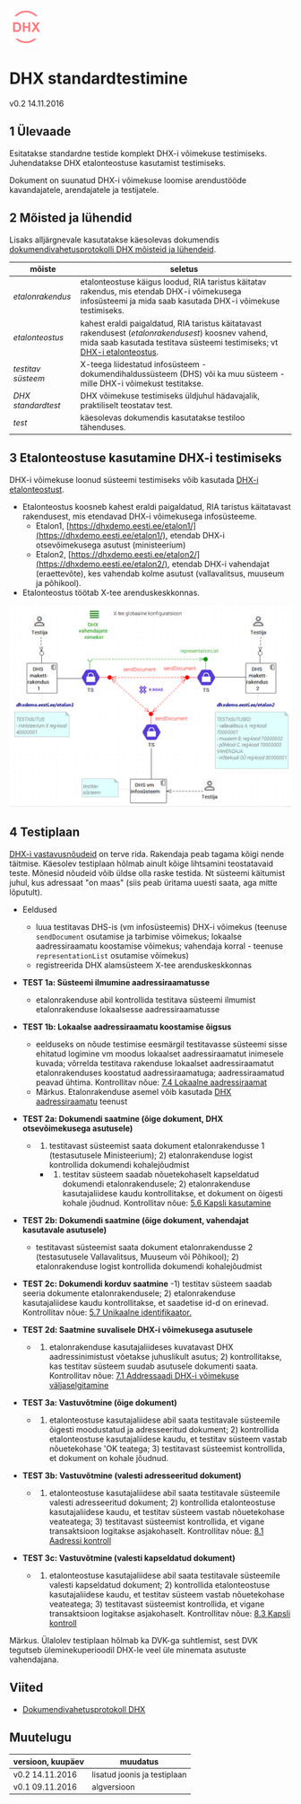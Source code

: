 ![](DHX.PNG)

# DHX standardtestimine

v0.2 14.11.2016

## 1 Ülevaade

Esitatakse standardne testide komplekt DHX-i võimekuse testimiseks. Juhendatakse DHX etalonteostuse kasutamist testimiseks.

Dokument on suunatud DHX-i võimekuse loomise arendustööde kavandajatele, arendajatele ja testijatele.

## 2 Mõisted ja lühendid

Lisaks alljärgnevale kasutatakse käesolevas dokumendis [dokumendivahetusprotokolli DHX mõisteid ja lühendeid](https://e-gov.github.io/DHX/#3-m%C3%B5isted-ja-l%C3%BChendid).

| mõiste | seletus |
|--------|---------|
| _etalonrakendus_ | etalonteostuse käigus loodud, RIA taristus käitatav rakendus, mis etendab DHX-i võimekusega infosüsteemi ja mida saab kasutada DHX-i võimekuse testimiseks. |
| _etalonteostus_ | kahest eraldi paigaldatud, RIA taristus käitatavast rakendusest (_etalonrakendusest_) koosnev vahend, mida saab kasutada testitava süsteemi testimiseks; vt [DHX-i etalonteostus](https://github.com/e-gov/DHX-etalon). |
| _testitav süsteem_ | X-teega liidestatud infosüsteem - dokumendihaldussüsteem (DHS) või ka muu süsteem - mille DHX-i võimekust testitakse. |
| _DHX standardtest_ | DHX võimekuse testimiseks üldjuhul hädavajalik, praktiliselt teostatav test. | 
| _test_ | käesolevas dokumendis kasutatakse testiloo tähenduses. |

## 3 Etalonteostuse kasutamine DHX-i testimiseks

DHX-i võimekuse loonud süsteemi testimiseks võib kasutada [DHX-i etalonteostust](https://github.com/e-gov/DHX-etalon).
- Etalonteostus koosneb kahest eraldi paigaldatud, RIA taristus käitatavast rakendusest, mis etendavad DHX-i võimekusega infosüsteeme.
  - Etalon1, [https://dhxdemo.eesti.ee/etalon1/](https://dhxdemo.eesti.ee/etalon1/), etendab DHX-i otsevõimekusega asutust (ministeerium)
  - Etalon2, [https://dhxdemo.eesti.ee/etalon2/](https://dhxdemo.eesti.ee/etalon2/), etendab DHX-i vahendajat (eraettevõte), kes vahendab kolme asutust (vallavalitsus, muuseum ja põhikool).
- Etalonteostus töötab X-tee arenduskeskkonnas.

![](DHX-ETALON-TEST01.PNG)

## 4 Testiplaan

[DHX-i vastavusnõudeid](https://e-gov.github.io/DHX/#10-vastavusn%C3%B5uded) on terve rida. Rakendaja peab tagama kõigi nende täitmise. Käesolev testiplaan hõlmab ainult kõige lihtsamini teostatavaid teste. Mõnesid nõudeid võib üldse olla raske testida. Nt süsteemi käitumist juhul, kus adressaat "on maas" (siis peab üritama uuesti saata, aga mitte lõputult). 

- Eeldused
  - luua testitavas DHS-is (vm infosüsteemis) DHX-i võimekus (teenuse `sendDocument` osutamise ja tarbimise võimekus; lokaalse aadressiraamatu koostamise võimekus; vahendaja korral - teenuse `representationList` osutamise võimekus)
  - registreerida DHX alamsüsteem X-tee arenduskeskkonnas

- __TEST 1a: Süsteemi ilmumine aadressiraamatusse__
  - etalonrakenduse abil kontrollida testitava süsteemi ilmumist etalonrakenduse lokaalsesse aadressiraamatusse
- __TEST 1b: Lokaalse aadressiraamatu koostamise õigsus__
  - eelduseks on nõude testimise eesmärgil testitavasse süsteemi sisse ehitatud logimine vm moodus lokaalset aadressiraamatut inimesele kuvada; võrrelda testitava rakenduse lokaalset aadressiraamatut etalonrakenduses koostatud aadressiraamatuga; aadressiraamatud peavad ühtima. Kontrollitav nõue: [7.4 Lokaalne aadressiraamat](https://e-gov.github.io/DHX/#74-lokaalne-aadressiraamat)  
  - Märkus. Etalonrakenduse asemel võib kasutada [DHX aadressiraamatu](DHX-aadressiraamat.md) teenust

- __TEST 2a: Dokumendi saatmine (õige dokument, DHX otsevõimekusega asutusele)__
  - 1) testitavast süsteemist saata dokument etalonrakendusse 1 (testasutusele Ministeerium); 2) etalonrakenduse logist kontrollida dokumendi kohalejõudmist
    - 1) testitav süsteem saadab nõuetekohaselt kapseldatud dokumendi etalonrakendusele; 2) etalonrakenduse kasutajaliidese kaudu kontrollitakse, et dokument on õigesti kohale jõudnud. Kontrollitav nõue: [5.6 Kapsli kasutamine](https://e-gov.github.io/DHX/#56-kapsli-kasutamine)
- __TEST 2b: Dokumendi saatmine (õige dokument, vahendajat kasutavale asutusele)__
  - testitavast süsteemist saata dokument etalonrakendusse 2 (testasutusele Vallavalitsus, Muuseum või Põhikool); 2) etalonrakenduse logist kontrollida dokumendi kohalejõudmist
- __TEST 2c: Dokumendi korduv saatmine__
  -1) testitav süsteem saadab seeria dokumente etalonrakendusele; 2) etalonrakenduse kasutajaliidese kaudu kontrollitakse, et saadetise id-d on erinevad. Kontrollitav nõue: [5.7 Unikaalne identifikaator.](https://e-gov.github.io/DHX/#57-unikaalne-identifikaator)
- __TEST 2d: Saatmine suvalisele DHX-i võimekusega asutusele__
  - 1) etalonrakenduse kasutajaliideses kuvatavast DHX aadressinimistust võetakse juhuslikult asutus; 2) kontrollitakse, kas testitav süsteem suudab asutusele dokumenti saata. Kontrollitav nõue: [7.1 Addressaadi DHX-i võimekuse väljaselgitamine](https://e-gov.github.io/DHX/#71-dhx-v%C3%B5imekus)

- __TEST 3a: Vastuvõtmine (õige dokument)__
  - 1) etalonteostuse kasutajaliidese abil saata testitavale süsteemile õigesti moodustatud ja adresseeritud dokument; 2) kontrollida etalonteostuse kasutajaliidese kaudu, et testitav süsteem vastab nõuetekohase 'OK teatega; 3) testitavast süsteemist kontrollida, et dokument on kohale jõudnud.
- __TEST 3b: Vastuvõtmine (valesti adresseeritud dokument)__
  - 1) etalonteostuse kasutajaliidese abil saata testitavale süsteemile valesti adresseeritud dokument; 2) kontrollida etalonteostuse kasutajaliidese kaudu, et testitav süsteem vastab nõuetekohase veateatega; 3) testitavast süsteemist kontrollida, et vigane transaktsioon logitakse asjakohaselt. Kontrollitav nõue: [8.1 Aadressi kontroll](https://e-gov.github.io/DHX/#81-aadressi-kontroll)
- __TEST 3c: Vastuvõtmine (valesti kapseldatud dokument)__
  - 1) etalonteostuse kasutajaliidese abil saata testitavale süsteemile valesti kapseldatud dokument; 2) kontrollida etalonteostuse kasutajaliidese kaudu, et testitav süsteem vastab nõuetekohase veateatega; 3) testitavast süsteemist kontrollida, et vigane transaktsioon logitakse asjakohaselt. Kontrollitav nõue: [8.3 Kapsli kontroll](https://e-gov.github.io/DHX/#83-kapsli-kontroll)  
  
Märkus. Ülalolev testiplaan hõlmab ka DVK-ga suhtlemist, sest DVK tegutseb üleminekuperioodil DHX-le veel üle minemata asutuste vahendajana.

## Viited

- [Dokumendivahetusprotokoll DHX](https://e-gov.github.io/DHX/)

## Muutelugu

| versioon, kuupäev | muudatus |
|-------------------|----------|
| v0.2 14.11.2016   | lisatud joonis ja testiplaan |
| v0.1 09.11.2016   | algversioon |
